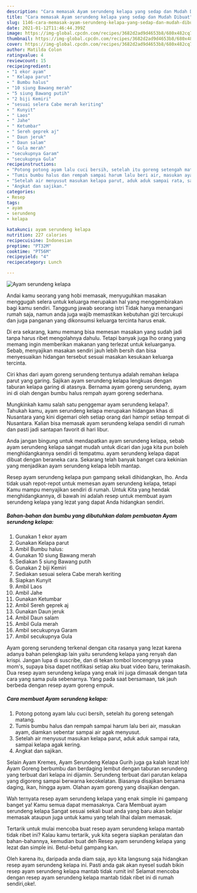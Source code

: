 ```yaml
---
description: "Cara memasak Ayam serundeng kelapa yang sedap dan Mudah Dibuat"
title: "Cara memasak Ayam serundeng kelapa yang sedap dan Mudah Dibuat"
slug: 1146-cara-memasak-ayam-serundeng-kelapa-yang-sedap-dan-mudah-dibuat
date: 2021-01-12T11:46:44.399Z
image: https://img-global.cpcdn.com/recipes/3682d2ad9d4653b8/680x482cq70/ayam-serundeng-kelapa-foto-resep-utama.jpg
thumbnail: https://img-global.cpcdn.com/recipes/3682d2ad9d4653b8/680x482cq70/ayam-serundeng-kelapa-foto-resep-utama.jpg
cover: https://img-global.cpcdn.com/recipes/3682d2ad9d4653b8/680x482cq70/ayam-serundeng-kelapa-foto-resep-utama.jpg
author: Matilda Colon
ratingvalue: 4
reviewcount: 15
recipeingredient:
- "1 ekor ayam"
- " Kelapa parut"
- " Bumbu halus"
- "10 siung Bawang merah"
- "5 siung Bawang putih"
- "2 biji Kemiri"
- "sesuai selera Cabe merah keriting"
- " Kunyit"
- " Laos"
- " Jahe"
- " Ketumbar"
- " Sereh geprek aj"
- " Daun jeruk"
- " Daun salam"
- " Gula merah"
- "secukupnya Garam"
- "secukupnya Gula"
recipeinstructions:
- "Potong potong ayam lalu cuci bersih, setelah itu goreng setengah matang."
- "Tumis bumbu halus dan rempah sampai harum lalu beri air, masukan ayam, diamkan sebentar sampai air agak menyusut."
- "Setelah air menyusut masukan kelapa parut, aduk aduk sampai rata, sampai kelapa agak kering."
- "Angkat dan sajikan."
categories:
- Resep
tags:
- ayam
- serundeng
- kelapa

katakunci: ayam serundeng kelapa 
nutrition: 227 calories
recipecuisine: Indonesian
preptime: "PT32M"
cooktime: "PT56M"
recipeyield: "4"
recipecategory: Lunch

---
```



![Ayam serundeng kelapa](https://img-global.cpcdn.com/recipes/3682d2ad9d4653b8/680x482cq70/ayam-serundeng-kelapa-foto-resep-utama.jpg)

Andai kamu seorang yang hobi memasak, menyuguhkan masakan menggugah selera untuk keluarga merupakan hal yang menggembirakan bagi kamu sendiri. Tanggung jawab seorang istri Tidak hanya menangani rumah saja, namun anda juga wajib memastikan kebutuhan gizi tercukupi dan juga panganan yang dikonsumsi keluarga tercinta harus enak.

Di era  sekarang, kamu memang bisa memesan masakan yang sudah jadi tanpa harus ribet mengolahnya dahulu. Tetapi banyak juga lho orang yang memang ingin memberikan makanan yang terlezat untuk keluarganya. Sebab, menyajikan masakan sendiri jauh lebih bersih dan bisa menyesuaikan hidangan tersebut sesuai masakan kesukaan keluarga tercinta. 

Ciri khas dari ayam goreng serundeng tentunya adalah remahan kelapa parut yang garing. Sajikan ayam serundeng kelapa lengkuas dengan taburan kelapa garing di atasnya. Bernama ayam goreng serundeng, ayam ini di olah dengan bumbu halus rempah ayam goreng sederhana.

Mungkinkah kamu salah satu penggemar ayam serundeng kelapa?. Tahukah kamu, ayam serundeng kelapa merupakan hidangan khas di Nusantara yang kini digemari oleh setiap orang dari hampir setiap tempat di Nusantara. Kalian bisa memasak ayam serundeng kelapa sendiri di rumah dan pasti jadi santapan favorit di hari libur.

Anda jangan bingung untuk mendapatkan ayam serundeng kelapa, sebab ayam serundeng kelapa sangat mudah untuk dicari dan juga kita pun boleh menghidangkannya sendiri di tempatmu. ayam serundeng kelapa dapat dibuat dengan beraneka cara. Sekarang telah banyak banget cara kekinian yang menjadikan ayam serundeng kelapa lebih mantap.

Resep ayam serundeng kelapa pun gampang sekali dihidangkan, lho. Anda tidak usah repot-repot untuk memesan ayam serundeng kelapa, tetapi Kamu mampu menyajikan sendiri di rumah. Untuk Kita yang hendak menghidangkannya, di bawah ini adalah resep untuk membuat ayam serundeng kelapa yang lezat yang dapat Anda hidangkan sendiri.

<!--inarticleads1-->

##### Bahan-bahan dan bumbu yang dibutuhkan dalam pembuatan Ayam serundeng kelapa:

1. Gunakan 1 ekor ayam
1. Gunakan  Kelapa parut
1. Ambil  Bumbu halus:
1. Gunakan 10 siung Bawang merah
1. Sediakan 5 siung Bawang putih
1. Gunakan 2 biji Kemiri
1. Sediakan sesuai selera Cabe merah keriting
1. Siapkan  Kunyit
1. Ambil  Laos
1. Ambil  Jahe
1. Gunakan  Ketumbar
1. Ambil  Sereh geprek aj
1. Gunakan  Daun jeruk
1. Ambil  Daun salam
1. Ambil  Gula merah
1. Ambil secukupnya Garam
1. Ambil secukupnya Gula


Ayam goreng serundeng terkenal dengan cita rasanya yang lezat karena adanya bahan pelengkap lain yaitu serundeng kelapa yang renyah dan krispi. Jangan lupa di suscribe, dan di tekan tombol loncengnya yaaa mom&#39;s, supaya bisa dapet notifikasi setiap aku buat video baru, terimakasih. Dua resep ayam serundeng kelapa yang enak ini juga dimasak dengan tata cara yang sama pula sebenarnya. Yang pada saat bersamaan, tak jauh berbeda dengan resep ayam goreng empuk. 

<!--inarticleads2-->

##### Cara membuat Ayam serundeng kelapa:

1. Potong potong ayam lalu cuci bersih, setelah itu goreng setengah matang.
1. Tumis bumbu halus dan rempah sampai harum lalu beri air, masukan ayam, diamkan sebentar sampai air agak menyusut.
1. Setelah air menyusut masukan kelapa parut, aduk aduk sampai rata, sampai kelapa agak kering.
1. Angkat dan sajikan.


Selain Ayam Kremes, Ayam Serundeng Kelapa Gurih juga ga kalah lezat loh! Ayam Goreng berbumbu dan berdaging lembut dengan taburan serundeng yang terbuat dari kelapa ini dijamin. Serundeng terbuat dari parutan kelapa yang digoreng sampai berwarna kecokelatan. Biasanya disajikan bersama daging, ikan, hingga ayam. Olahan ayam goreng yang disajikan dengan. 

Wah ternyata resep ayam serundeng kelapa yang enak simple ini gampang banget ya! Kamu semua dapat memasaknya. Cara Membuat ayam serundeng kelapa Sangat sesuai sekali buat anda yang baru akan belajar memasak ataupun juga untuk kamu yang telah lihai dalam memasak.

Tertarik untuk mulai mencoba buat resep ayam serundeng kelapa mantab tidak ribet ini? Kalau kamu tertarik, yuk kita segera siapkan peralatan dan bahan-bahannya, kemudian buat deh Resep ayam serundeng kelapa yang lezat dan simple ini. Betul-betul gampang kan. 

Oleh karena itu, daripada anda diam saja, ayo kita langsung saja hidangkan resep ayam serundeng kelapa ini. Pasti anda gak akan nyesel sudah bikin resep ayam serundeng kelapa mantab tidak rumit ini! Selamat mencoba dengan resep ayam serundeng kelapa mantab tidak ribet ini di rumah sendiri,oke!.

